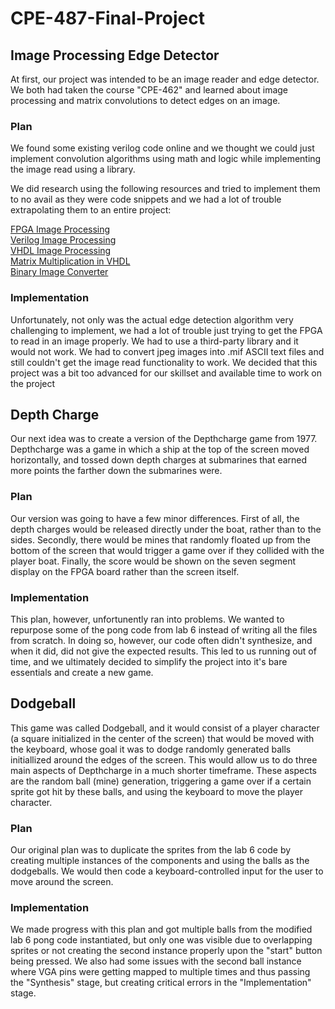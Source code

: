 # CPE-487-Final-Project

## Image Processing Edge Detector
At first, our project was intended to be an image reader and edge detector. We both had taken the course "CPE-462" and learned about image processing and matrix convolutions to detect edges on an image. 

### Plan
We found some existing verilog code online and we thought we could just implement convolution algorithms using math and logic while implementing the image read using a library.

We did research using the following resources and tried to implement them to no avail as they were code snippets and we had a lot of trouble extrapolating them to an entire project:

[FPGA Image Processing](https://medium.com/accelerated-image-processing-using-fpgas/image-processing-using-fpgas-8c703ef45808)  
[Verilog Image Processing](https://www.fpga4student.com/2016/11/image-processing-on-fpga-verilog.html)  
[VHDL Image Processing](https://www.fpga4student.com/2018/08/how-to-read-image-in-vhdl.html)  
[Matrix Multiplication in VHDL](https://www.fpga4student.com/2016/11/matrix-multiplier-core-design.html)  
[Binary Image Converter](https://www.dcode.fr/binary-image)  


### Implementation
Unfortunately, not only was the actual edge detection algorithm very challenging to implement, we had a lot of trouble just trying to get the FPGA to read in an image properly. We had to use a third-party library and it would not work. We had to convert jpeg images into .mif ASCII text files and still couldn't get the image read functionality to work. We decided that this project was a bit too advanced for our skillset and available time to work on the project

## Depth Charge
Our next idea was to create a version of the Depthcharge game from 1977. Depthcharge was a game in which a ship at the top of the screen moved horizontally, and tossed down depth charges at submarines that earned more points the farther down the submarines were.

### Plan
Our version was going to have a few minor differences. First of all, the depth charges would be released directly under the boat, rather than to the sides. Secondly, there would be mines that randomly floated up from the bottom of the screen that would trigger a game over if they collided with the player boat. Finally, the score would be shown on the seven segment display on the FPGA board rather than the screen itself. 

### Implementation
This plan, however, unfortunently ran into problems. We wanted to repurpose some of the pong code from lab 6 instead of writing all the files from scratch. In doing so, however, our code often didn't synthesize, and when it did, did not give the expected results. This led to us running out of time, and we ultimately decided to simplify the project into it's bare essentials and create a new game. 

## Dodgeball
This game was called Dodgeball, and it would consist of a player character (a square initialized in the center of the screen) that would be moved with the keyboard, whose goal it was to dodge randomly generated balls initiallized around the edges of the screen. This would allow us to do three main aspects of Depthcharge in a much shorter timeframe. These aspects are the random ball (mine) generation, triggering a game over if a certain sprite got hit by these balls, and using the keyboard to move the player character.

### Plan
Our original plan was to duplicate the sprites from the lab 6 code by creating multiple instances of the components and using the balls as the dodgeballs. We would then code a keyboard-controlled input for the user to move around the screen.

### Implementation
We made progress with this plan and got multiple balls from the modified lab 6 pong code instantiated, but only one was visible due to overlapping sprites or not creating the second instance properly upon the "start" button being pressed. We also had some issues with the second ball instance where VGA pins were getting mapped to multiple times and thus passing the "Synthesis" stage, but creating critical errors in the "Implementation" stage.
